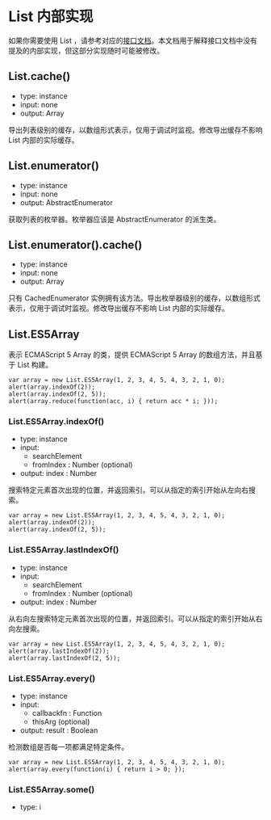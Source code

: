 # List 内部实现

如果你需要使用 List ，请参考对应的<a href="List_Features.text">接口文档</a>。本文档用于解释接口文档中没有提及的内部实现，但这部分实现随时可能被修改。

## List.cache()

* type: instance
* input: none
* output: Array

导出列表级别的缓存，以数组形式表示，仅用于调试时监视。修改导出缓存不影响 List 内部的实际缓存。

## List.enumerator()

* type: instance
* input: none
* output: AbstractEnumerator

获取列表的枚举器。枚举器应该是 AbstractEnumerator 的派生类。

## List.enumerator().cache()

* type: instance
* input: none
* output: Array

只有 CachedEnumerator 实例拥有该方法。导出枚举器级别的缓存，以数组形式表示，仅用于调试时监视。修改导出缓存不影响 List 内部的实际缓存。

## List.ES5Array

表示 ECMAScript 5 Array 的类，提供 ECMAScript 5 Array 的数组方法，并且基于 List 构建。

    var array = new List.ES5Array(1, 2, 3, 4, 5, 4, 3, 2, 1, 0);
    alert(array.indexOf(2));
    alert(array.indexOf(2, 5));
    alert(array.reduce(function(acc, i) { return acc * i; }));

### List.ES5Array.indexOf()

* type: instance
* input:
	* searchElement
	* fromIndex : Number (optional)
* output: index : Number

搜索特定元素首次出现的位置，并返回索引。可以从指定的索引开始从左向右搜索。

    var array = new List.ES5Array(1, 2, 3, 4, 5, 4, 3, 2, 1, 0);
    alert(array.indexOf(2));
    alert(array.indexOf(2, 5));
    

### List.ES5Array.lastIndexOf()

* type: instance
* input:
	* searchElement
	* fromIndex : Number (optional)
* output: index : Number

从右向左搜索特定元素首次出现的位置，并返回索引。可以从指定的索引开始从右向左搜索。

    var array = new List.ES5Array(1, 2, 3, 4, 5, 4, 3, 2, 1, 0);
    alert(array.lastIndexOf(2));
    alert(array.lastIndexOf(2, 5));

### List.ES5Array.every()

* type: instance
* input:
	* callbackfn : Function
	* thisArg (optional)
* output: result : Boolean

检测数组是否每一项都满足特定条件。

    var array = new List.ES5Array(1, 2, 3, 4, 5, 4, 3, 2, 1, 0);
    alert(array.every(function(i) { return i > 0; });

### List.ES5Array.some()

* type: i